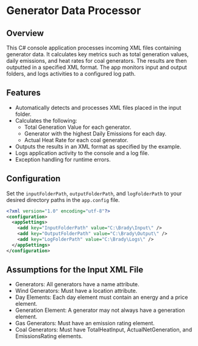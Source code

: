 # Generator Data Processor

## Overview
This C# console application processes incoming XML files containing generator data. It calculates key metrics such as total generation values, daily emissions, and heat rates for coal generators. The results are then outputted in a specified XML format. The app monitors input and output folders, and logs activities to a configured log path.

## Features
- Automatically detects and processes XML files placed in the input folder.
- Calculates the following:
  - Total Generation Value for each generator.
  - Generator with the highest Daily Emissions for each day.
  - Actual Heat Rate for each coal generator.
- Outputs the results in an XML format as specified by the example.
- Logs application activity to the console and a log file.
- Exception handling for runtime errors.

## Configuration
Set the `inputFolderPath`, `outputFolderPath`, and `logFolderPath` to your desired directory paths in the `app.config` file.

```xml
<?xml version="1.0" encoding="utf-8"?>
<configuration>
  <appSettings>
    <add key="InputFolderPath" value="C:\Brady\Input\" />
    <add key="OutputFolderPath" value="C:\Brady\Output\" />
    <add key="LogFolderPath" value="C:\Brady\Logs\" />
  </appSettings>
</configuration>
```

## Assumptions for the Input XML File
- Generators: All generators have a name attribute.
- Wind Generators: Must have a location attribute.
- Day Elements: Each day element must contain an energy and a price element.
- Generation Element: A generator may not always have a generation element.
- Gas Generators: Must have an emission rating element.
- Coal Generators: Must have TotalHeatInput, ActualNetGeneration, and EmissionsRating elements.
